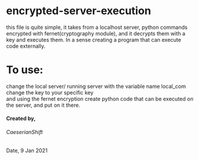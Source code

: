 # encrypted-server-execution
this file is quite simple, it takes from a localhost server, python commands encrypted with fernet(cryptography module), and it decrypts them with a key and executes them. In a sense creating a program that can execute code externally.

<h1>To use: </h1>    
change the local server/ running server with the variable name local_com  <br />
change the key to your specific key  <br />
and using the fernet encryption create python code that can be executed on the server, and put on it there.  <br />


<h4>Created by, </h4>        
<h6>CaeserianShift  </h6>             
Date, 9 Jan 2021      
